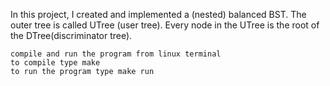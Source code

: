 In this project, I created and implemented a (nested) balanced BST.
The outer tree is called UTree (user tree). Every node in the UTree is the root of the DTree(discriminator tree). 
```
compile and run the program from linux terminal
to compile type make
to run the program type make run
```
